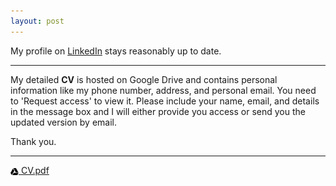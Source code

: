 ```yaml
---
layout: post
---
```


My profile on [LinkedIn](https://www.linkedin.com/in/debanik09/) stays reasonably up to date.

<hr>

My detailed **CV** is hosted on Google Drive and contains personal information like my phone number, address, and personal email. You need to 'Request access' to view it. Please include your name, email, and details in the message box and I will either provide you access or send you the updated version by email.


Thank you.
         
<hr>

<p>
         <img src="/google-drive.svg" width="13" height="13" style="vertical-align: sub"><a href="https://drive.google.com/file/d/1QQIBNrXcqWErhVVuaSv7YBZbhI8nhDNh/view?usp=sharing"> CV.pdf</a>
</p>
